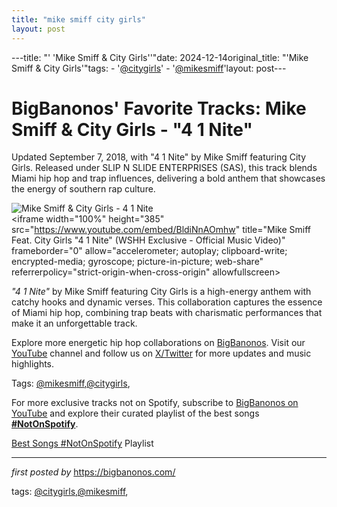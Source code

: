 ```yaml
---
title: "mike smiff city girls"
layout: post
---
```

---title: "' 'Mike Smiff & City Girls''"date: 2024-12-14original_title: "'Mike Smiff & City Girls'"tags:  - '[@citygirls](/tags/citygirls/)'  - '[@mikesmiff](/tags/mikesmiff/)'layout: post---<!-- Post Title --><h1 >BigBanonos' Favorite Tracks: Mike Smiff & City Girls - "4 1 Nite"</h1> <!-- Introductory Text --><p >Updated September 7, 2018, with "4 1 Nite" by Mike Smiff featuring City Girls. Released under SLIP N SLIDE ENTERPRISES (SAS), this track blends Miami hip hop and trap influences, delivering a bold anthem that showcases the energy of southern rap culture.</p> <!-- Featured Image --><div > <img src="https://images.squarespace-cdn.com/content/v1/53bad273e4b04332c190511a/f68629c0-c810-4fb9-b915-54ad7926fa7e/Mike+Smiff+new+video.jpg" alt="Mike Smiff & City Girls - 4 1 Nite" /></div> <!-- YouTube Video Embed --><div > <iframe width="100%" height="385" src="https://www.youtube.com/embed/BldiNnAOmhw" title="Mike Smiff Feat. City Girls "4 1 Nite" (WSHH Exclusive - Official Music Video)" frameborder="0" allow="accelerometer; autoplay; clipboard-write; encrypted-media; gyroscope; picture-in-picture; web-share" referrerpolicy="strict-origin-when-cross-origin" allowfullscreen></iframe></div> <!-- Song Information --><div > <p><em>"4 1 Nite"</em> by Mike Smiff featuring City Girls is a high-energy anthem with catchy hooks and dynamic verses. This collaboration captures the essence of Miami hip hop, combining trap beats with charismatic performances that make it an unforgettable track.</p></div> <!-- Footer Links --><div > <p>Explore more energetic hip hop collaborations on <a href="https://bigbanonos.com/" target="_blank">BigBanonos</a>. Visit our <a href="https://www.youtube.com/[@BigBanonos](/tags/BigBanonos/)" target="_blank">YouTube</a> channel and follow us on <a href="https://x.com/bigbanonos" target="_blank">X/Twitter</a> for more updates and music highlights.</p></div> <!-- Tags --><p >Tags: [@mikesmiff](/tags/mikesmiff/),[@citygirls](/tags/citygirls/),</p><!--Subscribe and Playlist Links--><div>    <p>For more exclusive tracks not on Spotify, subscribe to <a href="https://www.youtube.com/[@BigBanonos](/tags/BigBanonos/)" target="_blank">BigBanonos on YouTube</a> and explore their curated playlist of the best songs <strong>[#NotOnSpotify](/tags/NotOnSpotify/)</strong>.</p>    <p><a href="https://www.youtube.com/playlist?list=PLtuNtuTatqI0kFahUCbtbfenC_ET5O_tr" target="_blank">Best Songs [#NotOnSpotify](/tags/NotOnSpotify/) Playlist<br /></a></p></div><hr /><p><em>first posted by</em> <a href="https://bigbanonos.com/" rel="noopener" target="_new">https://bigbanonos.com/</a></p><p>tags: [@citygirls](/tags/citygirls/),[@mikesmiff](/tags/mikesmiff/),</p>